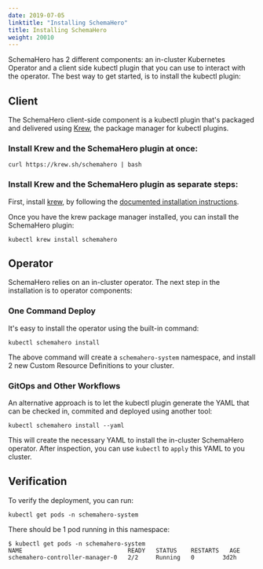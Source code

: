 ```yaml
---
date: 2019-07-05
linktitle: "Installing SchemaHero"
title: Installing SchemaHero
weight: 20010
---
```


SchemaHero has 2 different components: an in-cluster Kubernetes Operator and a client side kubectl plugin that you can use to interact with the operator. The best way to get started, is to install the kubectl plugin:

## Client

The SchemaHero client-side component is a kubectl plugin that's packaged and delivered using [Krew](https://krew.dev), the package manager for kubectl plugins.

### Install Krew and the SchemaHero plugin at once:
```shell
curl https://krew.sh/schemahero | bash
```

### Install Krew and the SchemaHero plugin as separate steps:
First, install [krew](https://krew.dev), by following the [documented installation instructions](https://github.com/kubernetes-sigs/krew/#installation).

Once you have the krew package manager installed, you can install the SchemaHero plugin:

```shell
kubectl krew install schemahero
```

## Operator

SchemaHero relies on an in-cluster operator. The next step in the installation is to operator components:

### One Command Deploy

It's easy to install the operator using the built-in command:

```shell
kubectl schemahero install
```

The above command will create a `schemahero-system` namespace, and install 2 new Custom Resource Definitions to your cluster.

### GitOps and Other Workflows

An alternative approach is to let the kubectl plugin generate the YAML that can be checked in, commited and deployed using another tool:

```shell
kubectl schemahero install --yaml
```

This will create the necessary YAML to install the in-cluster SchemaHero operator. After inspection, you can use `kubectl` to `apply` this YAML to you cluster.

## Verification

To verify the deployment, you can run:

```shell
kubectl get pods -n schemahero-system
```

There should be 1 pod running in this namespace:

```shell
$ kubectl get pods -n schemahero-system
NAME                              READY   STATUS    RESTARTS   AGE
schemahero-controller-manager-0   2/2     Running   0        3d2h
```
